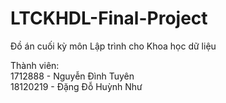 # LTCKHDL-Final-Project
Đồ án cuối kỳ môn Lập trình cho Khoa học dữ liệu

Thành viên:\
1712888 - Nguyễn Đình Tuyên\
18120219 - Đặng Đỗ Huỳnh Như
